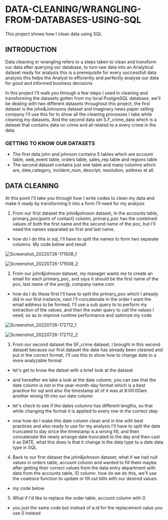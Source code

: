 # DATA-CLEANING/WRANGLING-FROM-DATABASES-USING-SQL
This project shows how I clean data using SQL 

## INTRODUCTION 
Data cleaning or wrangling refers to a steps taken to clean and transform our data after querying our database, to turn raw data into an Analytical dataset ready for analysis this is a prerequisite for every successfull data analysis
this helps the Analyst to efficiently and perfectly analyse our data for good and informed business decisions 

In this project I'll walk you through a few steps I used in cleaning and transforming the datasets gotten from my local PostgreSQL database, we'll be dealing with two different datasets throughout this project, the first dataset is the john&Johnsons dataset and imaginary news paper selling company I'll use this for to show all the cleaning 
processes I take while cleaning my datasets, And the second data set S.F_crime_data which is a dataset that contains data on crime and all related to a every crime in the data 
 
### GETTING TO KNOW OUR DATASETS 
- The first data john and johnson contains 5 tables which are account table, web_event table, orders table, sales_rep table and regions table 
- The second dataset contains just one table and many columns which are, date,category, incident_num, descript, resolution, address et all. 

## DATA CLEANING 
At this point I'll take you through how I write codes to clean my data and make it ready by transforming it into a form I'll need for my analysis 
 
1. From our first dataset the john&johnson dataset, In the accounts table, primary_poc(point of contact) column, primary_poc has the combined values of both the first name and the second name of the poc, but I'll need the names separated as first and last name. 
- how do I do this in sql, I'll have to split the names to form two separate columns. My code below and result 

![Screenshot_20220726-171508_1](https://user-images.githubusercontent.com/107328546/182004176-3f03e3cd-e0b4-4d77-9b68-62f474ae43ed.jpg)

![Screenshot_20220726-171508_2](https://user-images.githubusercontent.com/107328546/182004193-fed67568-2166-4c9d-9814-e8210190eb9a.jpg)

2. From our john&johnson dataset, my manager wants me to create an email for each primary_poc, and says it should be the first name of the poc, last name of the poc@, company name.com 
- how do I do these first I'll have to split the primary_poc which I already did in our first instance, next I'll concatenate in the order I want the email address to be formed, I'll use a sub query to to perform my extraction of the values, and then the outer query to call the values I need, so as to improve runtime performance and optimize my code 

![Screenshot_20220726-172712_1](https://user-images.githubusercontent.com/107328546/182004220-31ced316-3e7f-4cd3-89b2-6a5e3a9414e4.jpg)

![Screenshot_20220726-172712_2](https://user-images.githubusercontent.com/107328546/182004227-40ab7d8e-5a77-47bf-a2cf-6b6d593fa221.jpg)

3. From our second dataset the SF_crime dataset, I brought in this second dataset because our first dataset the date has already been cleaned and put in the correct format, I'll use this to show how to change date to a more analyzable format 
- let's get to know the datset with a brief look at the dataset

- and hereafter we take a look at the date column, you can see that the date column is not in the year-month-day format which is a best practice for sql and also the timestamp all of it was at 8:00:00am another wrong fill into our date column

- let's check to see if the dates columns has different lengths, so that while changing the format it is applied to every row in the correct step

- now how do I make this date column clean and in line with best practices and also ready to use for my analysis I'll have to split the date truncated to day since the timestamp is a wrong fill, and then concatenate the newly arrange date truncated to the day and then cast it as DATE, what this does is that it change ls the data type to a date data type in SQL 

4. Back to our first dataset the john&johnson dataset, what if we had null values in orders table, account column and wanted to fill them maybe after getting their correct values from the data entry department with data from the accounts table, ID column. how do we do this, we'll use the coalesce function to update or fill out bills with our desired values.
- my code below 

5. What if I'd like to replace the order table, account column with 0. 
- you just the same code but instead of a.id for the replacement value you use 0 instead

